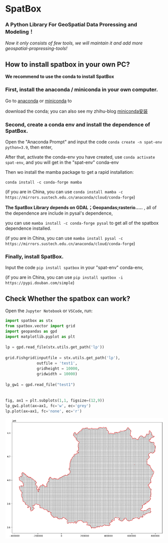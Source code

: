 # SpatBox

### A Python Library For GeoSpatial Data Proressing and Modeling！

*Now it only consists of few tools, we will maintain it and add more geospatial-propressing-tools!*

## How to install spatbox in your own PC?

**We recommend to use the conda to install SpatBox**

### First, install the anaconda / miniconda in your own computer.

Go to [anaconda](https://www.anaconda.com/) or [miniconda](https://conda.io/projects/conda/en/latest/user-guide/install/index.html) to 

download the conda; you can also see my zhihu-blog [miniconda安装](https://zhuanlan.zhihu.com/p/585511162)

### Second, create a conda env and install the dependence of SpatBox.

Open the "Anaconda Prompt" and input the code `conda create -n spat-env python=3.9`, then enter,

After that, activate the conda-env you have created, use `conda activate spat-env`, and you will get in the "spat-env" conda-env

Then wo install the mamba package to get a rapid installation:

`conda install -c conda-forge mamba` 

(if you are in China, you can use `conda install mamba -c https://mirrors.sustech.edu.cn/anaconda/cloud/conda-forge`)

**The SpatBox Library depends on GDAL；Geopandas;rasterio.....** , all of the dependence are include in pysal's dependence,

you can use `mamba install -c conda-forge pysal` to get all of the spatbox dependence installed.

(if you are in China, you can use `mamba install pysal -c https://mirrors.sustech.edu.cn/anaconda/cloud/conda-forge`)

### Finally, install SpatBox.

Input the code `pip install spatbox` in your "spat-env" conda-env,

(if you are in China, you can use `pip install spatbox -i https://pypi.douban.com/simple`)

## Check Whether the spatbox can work?

Open the `Jupyter Notebook` or `VSCode`, run:

```python
import spatbox as stx
from spatbox.vector import grid
import geopandas as gpd
import matplotlib.pyplot as plt  

lp = gpd.read_file(stx.utils.get_path('lp'))

grid.Fishgrid(inputfile = stx.utils.get_path('lp'), 
              outfile = 'test1',
              gridheight = 10000,
              gridwidth = 10000)

lp_gw1 = gpd.read_file("test1")


fig, ax1 = plt.subplots(1,1, figsize=(12,9))
lp_gw1.plot(ax=ax1, fc='w', ec='grey') 
lp.plot(ax=ax1, fc='none', ec='r')
```

<center><img src="./output.png"/></center>

